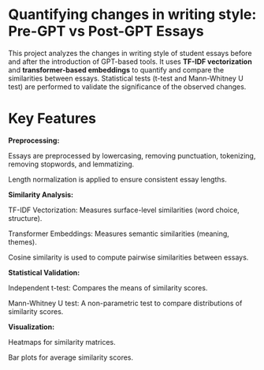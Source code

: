 # Quantifying changes in writing style: Pre-GPT vs Post-GPT Essays

This project analyzes the changes in writing style of student essays before and after the introduction of GPT-based tools. It uses **TF-IDF vectorization** and **transformer-based embeddings** to quantify and compare the similarities between essays. Statistical tests (t-test and Mann-Whitney U test) are performed to validate the significance of the observed changes.

# Key Features

**Preprocessing:**

Essays are preprocessed by lowercasing, removing punctuation, tokenizing, removing stopwords, and lemmatizing.

Length normalization is applied to ensure consistent essay lengths.

**Similarity Analysis:**

TF-IDF Vectorization: Measures surface-level similarities (word choice, structure).

Transformer Embeddings: Measures semantic similarities (meaning, themes).

Cosine similarity is used to compute pairwise similarities between essays.

**Statistical Validation:**

Independent t-test: Compares the means of similarity scores.

Mann-Whitney U test: A non-parametric test to compare distributions of similarity scores.

**Visualization:**

Heatmaps for similarity matrices.

Bar plots for average similarity scores.
